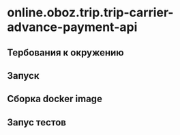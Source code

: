 # online.oboz.trip.trip-carrier-advance-payment-api 

## Тербования к окружению

## Запуск

## Сборка docker image

## Запус тестов
